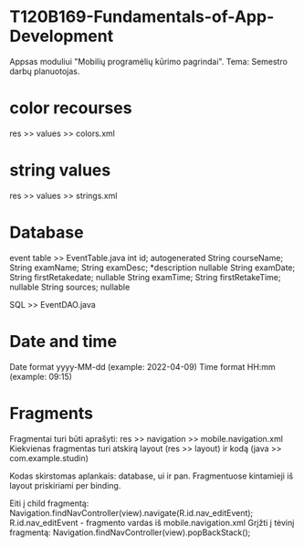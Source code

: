 # T120B169-Fundamentals-of-App-Development
Appsas moduliui "Mobilių programėlių kūrimo pagrindai". Tema: Semestro darbų planuotojas.

# color recourses
res >> values >> colors.xml
# string values
res >> values >> strings.xml

# Database
event table >> EventTable.java
int id; autogenerated
String courseName; 
String examName;
String examDesc; *description nullable
String examDate;
String firstRetakedate; nullable
String examTime;
String firstRetakeTime; nullable
String sources; nullable

SQL >> EventDAO.java

# Date and time
Date format yyyy-MM-dd (example: 2022-04-09)
Time format HH:mm (example: 09:15)

# Fragments
Fragmentai turi būti aprašyti: res >> navigation >> mobile.navigation.xml
Kiekvienas fragmentas turi atskirą layout (res >> layout) ir kodą (java >> com.example.studin)

Kodas skirstomas aplankais: database, ui ir pan.
Fragmentuose kintamieji iš layout priskiriami per binding.

Eiti į child fragmentą: 
Navigation.findNavController(view).navigate(R.id.nav_editEvent); R.id.nav_editEvent - fragmento vardas iš mobile.navigation.xml
Grįžti į tėvinį fragmentą: 
Navigation.findNavController(view).popBackStack();
